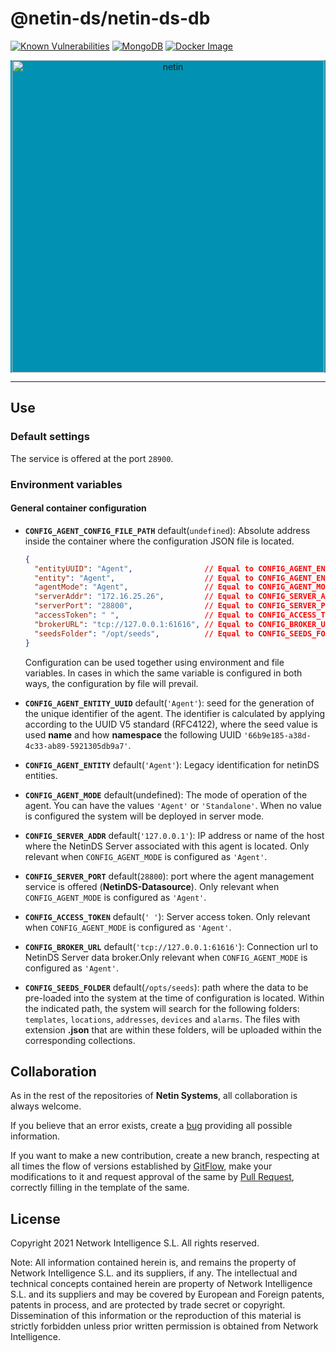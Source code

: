 # **@netin-ds/netin-ds-db**

[![Known Vulnerabilities](https://img.shields.io/static/v1?style=flat\&logo=snyk\&label=Vulnerabilities\&message=0\&color=300A98F)](https://snyk.io/package/npm/snyk)
[![MongoDB](https://img.shields.io/static/v1?style=flat\&logo=MongoDB\&label=MongoDB\&message=4.4.8\&color=47a248)](https://hub.docker.com/\_/mongo?tab=description\&page=1\&ordering=last_updated)
[![Docker Image](https://img.shields.io/static/v1?style=flat\&logo=docker\&logoColor=blue\&label=dockerhub\&message=linux/amd64%20linux/arm64\&color=blue)](https://hub.docker.com/repository/docker/netinsystems/netin-ds-agent-db)

<!-- markdownlint-disable MD033 MD041 -->

<p align="center">
  <div style="text-align:center;background-color:#0091B3;">
    <img src="https://netin.io/assets/img/landing/home.svg"alt="netin"width="500">
  </div>
</p>
<!-- markdownlint-enable MD033 -->

***

## **Use**

### Default settings

The service is offered at the port `28900`.

### **Environment variables**

#### General container configuration

*   **`CONFIG_AGENT_CONFIG_FILE_PATH`** default(`undefined`): Absolute address inside the container where the configuration JSON file is located.

    ```json
    {
      "entityUUID": "Agent",                // Equal to CONFIG_AGENT_ENTITY_UUID
      "entity": "Agent",                    // Equal to CONFIG_AGENT_ENTITY
      "agentMode": "Agent",                 // Equal to CONFIG_AGENT_MODE
      "serverAddr": "172.16.25.26",         // Equal to CONFIG_SERVER_ADDR
      "serverPort": "28800",                // Equal to CONFIG_SERVER_PORT
      "accessToken": " ",                   // Equal to CONFIG_ACCESS_TOKEN
      "brokerURL": "tcp://127.0.0.1:61616", // Equal to CONFIG_BROKER_URL
      "seedsFolder": "/opt/seeds",          // Equal to CONFIG_SEEDS_FOLDER
    }
    ```

    Configuration can be used together using environment and file variables. In cases in which the same variable is configured in both ways, the configuration by file will prevail.

*   **`CONFIG_AGENT_ENTITY_UUID`** default(`'Agent'`): seed for the generation of the unique identifier of the agent. The identifier is calculated by applying according to the UUID V5 standard (RFC4122), where the seed value is used **name** and how **namespace** the following UUID `'66b9e185-a38d-4c33-ab89-5921305db9a7'`.

*   **`CONFIG_AGENT_ENTITY`** default(`'Agent'`): Legacy identification for netinDS entities.

*   **`CONFIG_AGENT_MODE`** default(undefined): The mode of operation of the agent. You can have the values `'Agent'` or `'Standalone'`. When no value is configured the system will be deployed in server mode.

*   **`CONFIG_SERVER_ADDR`** default(`'127.0.0.1'`): IP address or name of the host where the NetinDS Server associated with this agent is located. Only relevant when `CONFIG_AGENT_MODE` is configured as `'Agent'`.

*   **`CONFIG_SERVER_PORT`** default(`28800`): port where the agent management service is offered (**NetinDS-Datasource**). Only relevant when `CONFIG_AGENT_MODE` is configured as `'Agent'`.

*   **`CONFIG_ACCESS_TOKEN`** default(`' '`): Server access token. Only relevant when `CONFIG_AGENT_MODE` is configured as `'Agent'`.

*   **`CONFIG_BROKER_URL`** default(`'tcp://127.0.0.1:61616'`): Connection url to NetinDS Server data broker.Only relevant when `CONFIG_AGENT_MODE` is configured as `'Agent'`.

*   **`CONFIG_SEEDS_FOLDER`** default(`/opts/seeds`): path where the data to be pre-loaded into the system at the time of configuration is located. Within the indicated path, the system will search for the following folders: `templates`, `locations`, `addresses`, `devices` and `alarms`. The files with extension **.json** that are within these folders, will be uploaded within the corresponding collections.

## Collaboration

As in the rest of the repositories of **Netin Systems**, all collaboration is always welcome.

If you believe that an error exists, create a [bug](https://docs.microsoft.com/en-us/azure/devops/boards/backlogs/manage-bugs) providing all possible information.

If you want to make a new contribution, create a new branch, respecting at all times the flow of versions established by [GitFlow](https://www.atlassian.com/es/git/tutorials/comparing-workflows/gitflow-workflow), make your modifications to it and request approval of the same by [Pull Request](https://docs.microsoft.com/en-us/azure/devops/repos/git/pull-requests?view=azure-devops), correctly filling in the template of the same.

## License

Copyright 2021 Network Intelligence S.L. All rights reserved.

Note: All information contained herein is, and remains the property of Network Intelligence S.L. and its suppliers, if any. The intellectual and technical concepts contained herein are property of Network Intelligence S.L. and its suppliers and may be covered by European and Foreign patents, patents in process, and are protected by trade secret or copyright.
Dissemination of this information or the reproduction of this material is strictly forbidden unless prior written permission is obtained from Network Intelligence.
